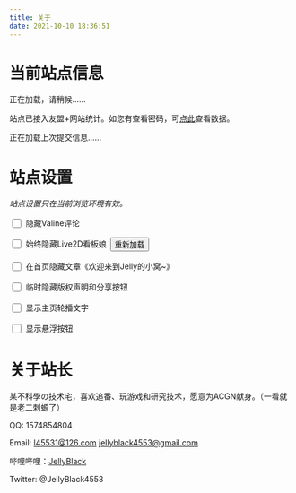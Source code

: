 ```yaml
---
title: 关于
date: 2021-10-10 18:36:51
---
```


# 当前站点信息

<p id='site_info'>正在加载，请稍候……</p>

站点已接入友盟+网站统计。如您有查看密码，可[点此](https://uweb.umeng.com/v1/login.php?siteid=1280180245)查看数据。

<p id="commit_info">正在加载上次提交信息……</p>

# 站点设置

*站点设置只在当前浏览环境有效。*

<p><input id="checkbox_hide_comments" class="checkbox" name="hide_comments" type="checkbox" /><label class="label" for="checkbox_hide_comments">隐藏Valine评论</label></p>
<p><input id="checkbox_hide_live2d" class="checkbox" name="hide_live2d" type="checkbox" /><label class="label" for="checkbox_hide_live2d">始终隐藏Live2D看板娘</label><button id="button_reload_live2d" class="button">重新加载</button></p>
<p><input id="checkbox_hide_welcome" class="checkbox" name="hide_welcome" type="checkbox" /><label class="label" for="checkbox_hide_welcome">在首页隐藏文章《欢迎来到Jelly的小窝~》</label></p>
<p><input id="checkbox_hide_copyright" class="checkbox" name="hide_copyright" type="checkbox" /><label class="label" for="checkbox_hide_copyright">临时隐藏版权声明和分享按钮</label></p>
<p><input id="checkbox_show_subtitle" class="checkbox" name="show_subtitle" type="checkbox" /><label class="label" for="checkbox_show_subtitle">显示主页轮播文字</label></p>
<p><input id="checkbox_show_btns" class="checkbox" name="show_btns" type="checkbox" /><label class="label" for="checkbox_show_btns">显示悬浮按钮</label></p>
<style>
.checkbox {
	width: 1.2em;
	height: 1.2em;
	margin-left: 0.4em;
	margin-right: 0.6em
}
.checkbox[name='hide_comments'] {
    margin-top: 0.3em
}
.label {
	position: relative;
	bottom: 0.25em
}
.button {
	position: relative;
	bottom: 0.2em;
	margin-left: 0.5em
}
</style>





# 关于站长

某不科學の技术宅，喜欢追番、玩游戏和研究技术，愿意为ACGN献身。（一看就是老二刺螈了）

QQ: 1574854804

Email: l45531@126.com jellyblack4553@gmail.com

哔哩哔哩：[JellyBlack](https://space.bilibili.com/368205203/)

Twitter: @JellyBlack4553

<script>
if(/^\/about/.test(window.location.pathname)){
	var info = '';
	var host = '';
	var hostname = window.location.hostname.toLowerCase();
	if(/github\.io$/.test(hostname)){
		host = 'github';
		info = "您访问的站点是GitHub站点。GitHub站点是主站点，用于开发与调试，国内加载较慢，请耐心等待。国内用户建议使用Gitee站点。";
	}
	else if(/gitee\.io$/.test(hostname)){
		host = 'gitee';
		info = "您访问的站点是Gitee站点。Gitee站点用于加快国内访问速度，国内用户建议使用。Gitee站点使用GitHub Actions与GitHub站点保持同步。若发现二者不同步，请叫站长重新发布一下Gitee Pages(^_−)☆";
	}
	else if(hostname == 'localhost' || hostname == '127.0.0.1'){
		info = "您访问的站点是本机站点。真的猛士，敢于直面惨淡的Warning，敢于正视淋漓的Error。祝代码运行顺利~";
	}
	else if(/^192\.168\./.test(hostname)){
		info = "您访问的站点是局域网站点。真的猛士，敢于直面惨淡的Warning，敢于正视淋漓的Error。祝代码运行顺利~";
	}
	else{
		info = "无法读取您访问的站点信息。";
	}
	$("#site_info").text(info);
	if(host == 'github' || host == 'gitee'){
		$.get(host == 'github' ? "https://api.github.com/repos/JellyBlack/jellyblack.github.io/commits/main" : "https://gitee.com/api/v5/repos/JellyBlack/jellyblack/commits/main", (data, status) => {
			if(status != 'success'){
				$("#commit_info").text("无法加载上次提交信息。");
			}
			else{
				try{
					var date = Date.parse(data.commit.committer.date);
					$("#commit_info").html("上次提交时间：" + formatDate(new Date(date)) + " <a id='commit_info_href' href='javascript:show_detail()'>查看详情</a>");
					show_detail = function(){
						$('#commit_info_href').hide();
						$('#commit_info').append('<br>提交者：<a href="mailto://' + data.commit.committer.email + '">' + data.commit.committer.name + '</a><br>SHA：<a href="' + data.html_url + '">' + data.sha + '</a><br>#提交信息#<br>' + data.commit.message.replace(/\n+/g, "<br>"));
					}
				}
				catch(e){
					console.log(e);
					$("#commit_info").text("无法加载上次提交信息。");
				}
			}
		});
	}
	else{
		$("#commit_info").text("非GitHub或Gitee站点，无法加载上次提交信息。");
	}
}
function formatDate(date) {
	var year = date.getFullYear();
	var month = date.getMonth() + 1;
	var theDate = date.getDate();
	var hour = date.getHours();
	var minute = date.getMinutes();
	var second = date.getSeconds();
	if ( month < 10 ) {
		month = '0' + month;
	}
	if ( theDate < 10 ) {
		theDate = '0' + theDate;
	}
	if ( hour < 10 ) {
		hour = '0' + hour;
	}
	if ( minute < 10 ) {
		minute = '0' + minute;
	}
	if ( second < 10 ) {
		second = '0' + second;
	}
	return year +"-"+ month +"-" + theDate + " "+ hour +":"+ minute +":"+ second;
}
if(localStorage.hide_comments == 1){
	$("#checkbox_hide_comments").prop("checked", true);
}
if(localStorage.hide_live2d == 1){
	$("#checkbox_hide_live2d").prop("checked", true);
}
if(localStorage.hide_welcome == 1){
	$("#checkbox_hide_welcome").prop("checked", true);
}
if(sessionStorage.hide_copyright == 1){
	$("#checkbox_hide_copyright").prop("checked", true);
}
if(localStorage.show_subtitle != 0){
	$("#checkbox_show_subtitle").prop("checked", true);
}
if(localStorage.show_btns != 0){
	$("#checkbox_show_btns").prop("checked", true);
}
$("#checkbox_hide_comments").click(function(){
	if($("#checkbox_hide_comments").is(":checked")){
		localStorage.hide_comments = 1;
		$("#vcomments-box").hide();
	}
	else{
		localStorage.hide_comments = 0;
		$("#vcomments-box").show();
	}
});
$("#checkbox_hide_live2d").click(function(){
	if($("#checkbox_hide_live2d").is(":checked")){
		localStorage.hide_live2d = 1;
		localStorage.setItem("waifu-display", Infinity);
        showMessage("愿你有一天能与重要的人重逢。", 2000, 11);
		document.getElementById("waifu").style.bottom = "-500px";
		setTimeout(() => {
			document.getElementById("waifu").style.visibility = "hidden";
		}, 3000);
	}
	else{
		localStorage.hide_live2d = 0;
		localStorage.setItem("waifu-display", 0);
        if(document.getElementById("waifu-tips")){
      		showMessage("果然舍不得我吧～哈哈哈", 6000, 11);
      		document.getElementById("waifu").style.visibility = "visible";
			document.getElementById("waifu").style.bottom = "0px";
        }
        else{
            initWidget({
				waifuPath: live2d_path + "waifu-tips.json",
				cdnPath: "https://cdn.jsdelivr.net/gh/fghrsh/live2d_api/"
			});
            showMessage("请舰长指示下一作战命令。", 6000, 11);
        }
	}
});
$("#button_reload_live2d").click(function(){
    localStorage.setItem("waifu-display", 0);
    localStorage.hide_live2d = 0;
	$("#checkbox_hide_live2d").prop("checked", false);
    if(document.getElementById("waifu-tips")){
        showMessage("果然舍不得我吧～哈哈哈", 6000, 11);
       	document.getElementById("waifu").style.visibility = "visible";
		document.getElementById("waifu").style.bottom = "0px";
    }
    else{
        initWidget({
			waifuPath: live2d_path + "waifu-tips.json",
			cdnPath: "https://cdn.jsdelivr.net/gh/fghrsh/live2d_api/"
		});
        showMessage("请舰长指示下一作战命令。", 6000, 11);
    }
});
$("#checkbox_hide_welcome").click(function(){
	if($("#checkbox_hide_welcome").is(":checked")){
        localStorage.setItem("hide_welcome", 1);
	}
	else{
		localStorage.setItem("hide_welcome", 0);
	}
});
$("#checkbox_hide_copyright").click(function(){
	if($("#checkbox_hide_copyright").is(":checked")){
        if(sessionStorage.hide_copyright_confirmed == 1){
            sessionStorage.setItem("hide_copyright", 1);
            $(".declare, .article-footer, #footer").hide();
        }
        else{
            var flag = confirm("确定隐藏版权信息吗？该功能仅供网页截图等，站长始终保留版权。仅本次浏览有效。");
            if(flag){
                sessionStorage.setItem("hide_copyright_confirmed", 1);
                sessionStorage.setItem("hide_copyright", 1);
                $(".declare, .article-footer, #footer").hide();
            }
            else{
                $("#checkbox_hide_copyright").prop("checked", false);
            }
        }
	}
	else{
		sessionStorage.setItem("hide_copyright", 0);
        $(".declare, .article-footer, #footer").show();
	}
});
$("#checkbox_show_subtitle").click(function(){
	if($("#checkbox_show_subtitle").is(":checked")){
        localStorage.setItem("show_subtitle", 1);
	}
	else{
		localStorage.setItem("show_subtitle", 0);
	}
});
$("#checkbox_show_btns").click(function(){
	if($("#checkbox_show_btns").is(":checked")){
        localStorage.setItem("show_btns", 1);
        $(".float_btns").show();
	}
	else{
		localStorage.setItem("show_btns", 0);
        $(".float_btns").hide();
	}
});
if(typeof messageTimer === "undefined"){
    var messageTimer;
}
function showMessage(text, timeout, priority) {
	if (!text || (sessionStorage.getItem("waifu-text") && sessionStorage.getItem("waifu-text") > priority)) return;
	if (messageTimer) {
		clearTimeout(messageTimer);
		messageTimer = null;
	}
	text = randomSelection(text);
	sessionStorage.setItem("waifu-text", priority);
	const tips = document.getElementById("waifu-tips");
	tips.innerHTML = text;
	tips.classList.add("waifu-tips-active");
	messageTimer = setTimeout(() => {
		sessionStorage.removeItem("waifu-text");
		tips.classList.remove("waifu-tips-active");
	}, timeout);
}
function randomSelection(obj) {
	return Array.isArray(obj) ? obj[Math.floor(Math.random() * obj.length)] : obj;
}
</script>
